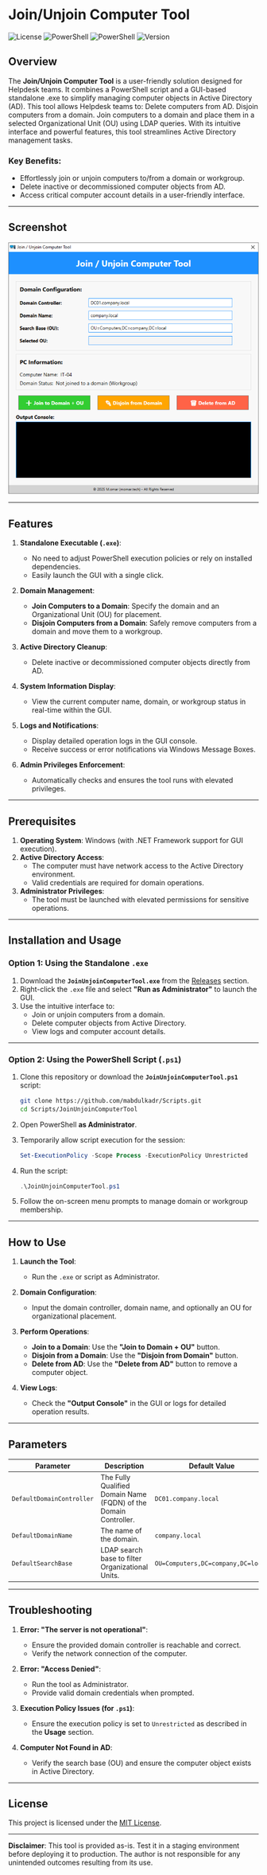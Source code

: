 
# **Join/Unjoin Computer Tool**

![License](https://img.shields.io/badge/license-MIT-blue.svg)
![PowerShell](https://img.shields.io/badge/powershell-5.1%2B-blue.svg)
![PowerShell](https://img.shields.io/badge/gui-supported-green.svg)
![Version](https://img.shields.io/badge/version-1.0.0-green.svg)

## **Overview** 
The **Join/Unjoin Computer Tool** is a user-friendly solution designed for Helpdesk teams. It combines a PowerShell script and a GUI-based standalone .exe to simplify managing computer objects in Active Directory (AD).
This tool allows Helpdesk teams to:
Delete computers from AD.
Disjoin computers from a domain.
Join computers to a domain and place them in a selected Organizational Unit (OU) using LDAP queries.
With its intuitive interface and powerful features, this tool streamlines Active Directory management tasks.

### Key Benefits:
- Effortlessly join or unjoin computers to/from a domain or workgroup.
- Delete inactive or decommissioned computer objects from AD.
- Access critical computer account details in a user-friendly interface.

---

## **Screenshot**

![Screenshot](Screenshot.png)

---

## **Features**

1. **Standalone Executable (`.exe`)**:
   - No need to adjust PowerShell execution policies or rely on installed dependencies.
   - Easily launch the GUI with a single click.

2. **Domain Management**:
   - **Join Computers to a Domain**: Specify the domain and an Organizational Unit (OU) for placement.
   - **Disjoin Computers from a Domain**: Safely remove computers from a domain and move them to a workgroup.

3. **Active Directory Cleanup**:
   - Delete inactive or decommissioned computer objects directly from AD.

4. **System Information Display**:
   - View the current computer name, domain, or workgroup status in real-time within the GUI.

5. **Logs and Notifications**:
   - Display detailed operation logs in the GUI console.
   - Receive success or error notifications via Windows Message Boxes.

6. **Admin Privileges Enforcement**:
   - Automatically checks and ensures the tool runs with elevated privileges.

---

## **Prerequisites**

1. **Operating System**: Windows (with .NET Framework support for GUI execution).
2. **Active Directory Access**:
   - The computer must have network access to the Active Directory environment.
   - Valid credentials are required for domain operations.
3. **Administrator Privileges**:
   - The tool must be launched with elevated permissions for sensitive operations.

---

## **Installation and Usage**

### **Option 1: Using the Standalone `.exe`**
1. Download the **`JoinUnjoinComputerTool.exe`** from the [Releases](https://github.com/mabdulkadr/Scripts/releases) section.
2. Right-click the `.exe` file and select **"Run as Administrator"** to launch the GUI.
3. Use the intuitive interface to:
   - Join or unjoin computers from a domain.
   - Delete computer objects from Active Directory.
   - View logs and computer account details.

---

### **Option 2: Using the PowerShell Script (`.ps1`)**
1. Clone this repository or download the **`JoinUnjoinComputerTool.ps1`** script:
   ```bash
   git clone https://github.com/mabdulkadr/Scripts.git
   cd Scripts/JoinUnjoinComputerTool
   ```

2. Open PowerShell **as Administrator**.

3. Temporarily allow script execution for the session:
   ```powershell
   Set-ExecutionPolicy -Scope Process -ExecutionPolicy Unrestricted
   ```

4. Run the script:
   ```powershell
   .\JoinUnjoinComputerTool.ps1
   ```

5. Follow the on-screen menu prompts to manage domain or workgroup membership.

---

## **How to Use**

1. **Launch the Tool**:
   - Run the `.exe` or script as Administrator.

2. **Domain Configuration**:
   - Input the domain controller, domain name, and optionally an OU for organizational placement.

3. **Perform Operations**:
   - **Join to a Domain**: Use the **"Join to Domain + OU"** button.
   - **Disjoin from a Domain**: Use the **"Disjoin from Domain"** button.
   - **Delete from AD**: Use the **"Delete from AD"** button to remove a computer object.

4. **View Logs**:
   - Check the **"Output Console"** in the GUI or logs for detailed operation results.

---

## **Parameters**

| Parameter                 | Description                                      | Default Value                  |
|---------------------------|--------------------------------------------------|--------------------------------|
| `DefaultDomainController` | The Fully Qualified Domain Name (FQDN) of the Domain Controller. | `DC01.company.local`          |
| `DefaultDomainName`       | The name of the domain.                          | `company.local`               |
| `DefaultSearchBase`       | LDAP search base to filter Organizational Units. | `OU=Computers,DC=company,DC=local` |

---

## **Troubleshooting**

1. **Error: "The server is not operational"**:
   - Ensure the provided domain controller is reachable and correct.
   - Verify the network connection of the computer.

2. **Error: "Access Denied"**:
   - Run the tool as Administrator.
   - Provide valid domain credentials when prompted.

3. **Execution Policy Issues (for `.ps1`)**:
   - Ensure the execution policy is set to `Unrestricted` as described in the **Usage** section.

4. **Computer Not Found in AD**:
   - Verify the search base (OU) and ensure the computer object exists in Active Directory.

---

## **License** 
This project is licensed under the [MIT License](https://opensource.org/licenses/MIT).

---

**Disclaimer**: This tool is provided as-is. Test it in a staging environment before deploying it to production. The author is not responsible for any unintended outcomes resulting from its use.

